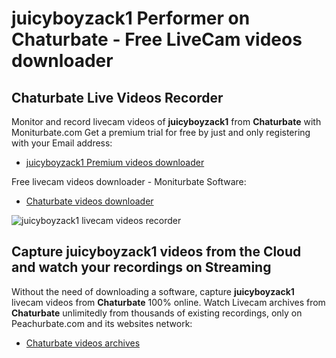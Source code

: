 # juicyboyzack1 Performer on Chaturbate - Free LiveCam videos downloader

## Chaturbate Live Videos Recorder

Monitor and record livecam videos of **juicyboyzack1** from **Chaturbate** with Moniturbate.com
Get a premium trial for free by just and only registering with your Email address:
* [juicyboyzack1 Premium videos downloader](https://moniturbate.com/request-demo-licence-key.html)

Free livecam videos downloader - Moniturbate Software:
* [Chaturbate videos downloader](https://moniturbate.com/moniturbate-download-software.html)

![juicyboyzack1 livecam videos recorder](https://peachurnet.com/templates/moniturbate-software.png)


## Capture juicyboyzack1 videos from the Cloud and watch your recordings on Streaming

Without the need of downloading a software, capture **juicyboyzack1** livecam videos from **Chaturbate** 100% online.
Watch Livecam archives from **Chaturbate** unlimitedly from thousands of existing recordings, only on Peachurbate.com and its websites network:
* [Chaturbate videos archives](https://peachurnet.com/)